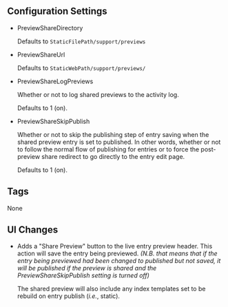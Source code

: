 
## Configuration Settings

* PreviewShareDirectory

  Defaults to `StaticFilePath/support/previews`
* PreviewShareUrl

  Defaults to `StaticWebPath/support/previews/`
* PreviewShareLogPreviews

  Whether or not to log shared previews to the activity log.
  
  Defaults to 1 (on).
  
* PreviewShareSkipPublish

  Whether or not to skip the publishing step of entry saving when the shared preview entry is set to published.  In other words, whether or not to follow the normal flow of publishing for entries or to force the post-preview share redirect to go directly to the entry edit page.
  
  Defaults to 1 (on).

## Tags

None

## UI Changes

* Adds a "Share Preview" button to the live entry preview header.  This action will save the entry being previewed. _(N.B. that means that if the entry being previewed had been changed to published but not saved, it *will* be published if the preview is shared and the PreviewShareSkipPublish setting is turned off)_

  The shared preview will also include any index templates set to be rebuild on entry publish (_i.e._, static).
